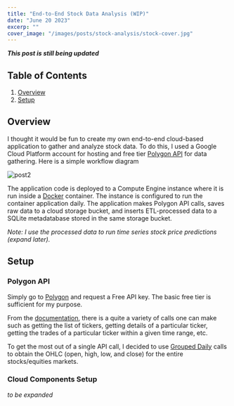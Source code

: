 ```yaml
---
title: "End-to-End Stock Data Analysis (WIP)"
date: "June 20 2023"
excerp: ""
cover_image: "/images/posts/stock-analysis/stock-cover.jpg"
---
```


_**This post is still being updated**_

## Table of Contents
1. [Overview](#overview)
2. [Setup](#setup)

## Overview <a name="overview"></a>
I thought it would be fun to create my own end-to-end cloud-based application to gather and analyze stock data. To do this, I used a Google Cloud Platform account for hosting and free tier [Polygon API](https://polygon.io/) for data gathering. Here is a simple workflow diagram

![post2](/images/posts/stock-analysis/stock-project-overview.jpg "Overview Diagram")

The application code is deployed to a Compute Engine instance where it is run inside a [Docker](https://www.docker.com/) container. The instance is configured to run the container application daily. The application makes Polygon API calls, saves raw data to a cloud storage bucket, and inserts ETL-processed data to a SQLite metadatabase stored in the same storage bucket.

*Note: I use the processed data to run time series stock price predictions (expand later).*


## Setup <a name="setup"></a>
### Polygon API
Simply go to [Polygon](https://polygon.io/) and request a Free API key. The basic free tier is sufficient for my purpose. 

From the [documentation](https://polygon.io/docs/stocks), there is a quite a variety of calls one can make such as getting the list of tickers, getting details of a particular ticker, getting the trades of a particular ticker within a given time range, etc. 

To get the most out of a single API call, I decided to use [Grouped Daily](https://polygon.io/docs/stocks/get_v2_aggs_grouped_locale_us_market_stocks__date) calls to obtain the OHLC (open, high, low, and close) for the entire stocks/equities markets.

### Cloud Components Setup
_to be expanded_


